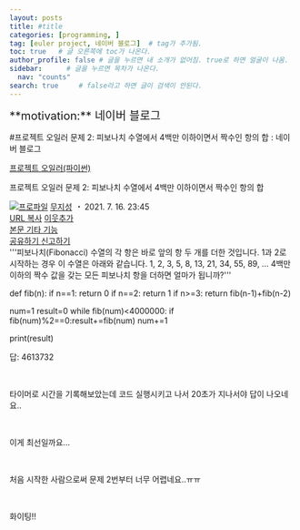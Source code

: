 ```yaml
---
layout: posts
title: #title
categories: [programming, ]
tag: [euler project, 네이버 블로그]  # tag가 추가됨.
toc: true   # 글 오른쪽에 toc가 나온다.
author_profile: false # 글을 누르면 내 소개가 없어짐. true로 하면 얼굴이 나옴.
sidebar:      # 글을 누르면 목차가 나온다.
  nav: "counts" 
search: true     # false라고 하면 글이 검색이 안된다.
---
```


<div class="notice--info" markdown="1" style='font-size: 20px'>
**motivation:** 네이버 블로그 
</div>



#프로젝트 오일러 문제 2: 피보나치 수열에서 4백만 이하이면서 짝수인 항의 합 : 네이버 블로그
<div class="wrap_rabbit pcol2 _param(1) _postViewArea222434268168" id="post-view222434268168">
<!-- Rabbit HTML --><div class="se-viewer se-theme-default" lang="ko-KR">
<!-- SE_DOC_HEADER_START -->
<div class="se-component se-documentTitle se-l-default" id="SE-b30bbf39-3cf2-4a84-bc79-94734415bc41">
<div class="se-component-content">
<div class="se-section se-section-documentTitle se-l-default se-section-align-left">
<!-- -->
<div class="blog2_series">
<a class="pcol2" href="/PostList.naver?blogId=wys000112&amp;categoryNo=10&amp;from=postList" onclick="nclk_v2(this,'pst.category','','');">프로젝트 오일러(파이썬)</a>
</div>
<div class="pcol1">
<!-- -->
<div class="se-module se-module-text se-title-text">
<p class="se-text-paragraph se-text-paragraph-align-" id="SE-24690310-0510-4d44-a29f-4447eed72477" style=""><span class="se-fs- se-ff-" id="SE-ba3e594b-22d3-4863-840d-d86369aff43f" style=""><!-- -->프로젝트 오일러 문제 2: <!-- --></span><span class="se-fs-fs32 se-ff-nanumgothic" id="SE-024e56c9-ee9a-423f-bf23-db2bccc4fa20" style=""><!-- -->피보나치 수열에서 4백만 이하이면서 짝수인 항의 합<!-- --></span></p> </div>
<!-- -->
</div>
<div class="blog2_container">
<span class="writer">
<span class="area_profile"><a class="link" href="https://blog.naver.com/wys000112" onclick="nclk_v2(this,'pst.profile','','');" target="_top"><img alt="프로파일" class="img" src="https://blogpfthumb-phinf.pstatic.net/MjAyMjA1MjVfMTA0/MDAxNjUzNDcxMTU4NTkw.MKx5XZzKhkVnSwLw5O1NM-J45hdDNIrADB_V9VVQBOAg.OkL09v5VWJCO9xIBu4VTEzVASngUXGDvkf4D_exCZsEg.PNG.wys000112/%EB%AC%B4%EC%A7%80%EC%84%B1.png/%25EB%25AC%25B4%25EC%25A7%2580%25EC%2584%25B1.png?type=s1"/></a></span>
<span class="nick"><a class="link pcol2" href="https://blog.naver.com/wys000112" onclick="nclk_v2(this,'pst.username','','');" target="_top">무지성</a></span>
</span>
<i class="dot"> ・ </i>
<span class="se_publishDate pcol2">2021. 7. 16. 23:45</span>
</div>
<div class="blog2_post_function">
<a class="url pcol2 _setClipboard _returnFalse _se3copybtn _transPosition" href="#" id="copyBtn_222434268168" style="cursor:pointer;" title="https://blog.naver.com/wys000112/222434268168">URL 복사</a>
<a class="btn_buddy btn_addbuddy pcol2 _buddy_popup_btn _returnFalse" href="#" onclick="nclk_v2(this,'pst.addnei','','');"><i class="ico"></i> 이웃추가<i class="aline"></i></a>
<div class="overflow_menu">
<a area-expanded="false" area-haspopup="true" class="btn_overflow_menu _open_overflowmenu pcol2 _param(222434268168) _returnFalse" href="#" role="button"><span class="blind">본문 기타 기능</span></a>
<div area-hidden="true" class="lyr_overflow_menu" id="overflowmenu-222434268168">
<a class="naver-splugin btn_splugin share _title_share" data-canonical-url="https://blog.naver.com/wys000112/222434268168" data-likecontentsid="wys000112_222434268168" data-likeserviceid="BLOG" data-logdomain="https://proxy.blog.naver.com/spi/v1/api/shareLog" data-me-display="off" data-oninitialize="splugin_oninitialize(1);" data-option="{baseElement:'_title_spiButton', layerPosition:'outside-bottom', align:'right', marginLeft:0, marginTop:4}" data-style="unity" data-url="https://blog.naver.com/wys000112/222434268168" href="#" id="_title_spiButton" onclick="return false;">
                   공유하기
                <span class="ico_share _title_share_icon"></span>
</a>
<a class="_report _param(https://srp2.naver.com/report?svc=BLG&amp;exit=close&amp;ctype=AA01&amp;cwriterenc=oDpK44zNjb2kvJ%2FnnsnpvRN6a3Zl%2BksvcNeEKG8sQNc%3D&amp;ctitle=%ED%94%84%EB%A1%9C%EC%A0%9D%ED%8A%B8%20%EC%98%A4%EC%9D%BC%EB%9F%AC%20%EB%AC%B8%EC%A0%9C%202%3A%20%ED%94%BC%EB%B3%B4%EB%82%98%EC%B9%98%20%EC%88%98%EC%97%B4%EC%97%90%EC%84%9C%204%EB%B0%B1%EB%A7%8C%20%EC%9D%B4%ED%95%98%EC%9D%B4%EB%A9%B4%EC%84%9C%20%EC%A7%9D%EC%88%98%EC%9D%B8%20%ED%95%AD%EC%9D%98%20%ED%95%A9&amp;cwriter=wys0*****&amp;dark=disable&amp;memtype=Y&amp;env=pc&amp;cnickname=wys0*****&amp;vsvc=BLG&amp;cid=wys000112%40%4051896191%40%40mylog%40%40222434268168) _returnFalse" href="#">신고하기<span class="ico_report"></span></a>
</div>
</div>
<input alt="url" class="copyTargetUrl" style="display:none;" title="URL 복사" type="text" value="https://blog.naver.com/wys000112/222434268168"/>
</div>
<!-- -->
</div>
</div>
</div>
<!-- B2C 상품 -->
<!-- _BLOG_CONTENTS_HEADER_TAIL -->
<!-- SE_DOC_HEADER_END -->
<div class="se-main-container">
<div class="se-component se-code se-l-code_stripe" id="SE-dca27e4f-3746-4c66-a47c-411abe31235a">
<div class="se-component-content">
<div class="se-section se-section-code se-l-code_stripe">
<div class="se-module se-module-code se-fs-fs13">
<div class="se-code-source">
<div class="__se_code_view language-javascript">'''피보나치(Fibonacci) 수열의 각 항은 바로 앞의 항 두 개를 더한 것입니다.
1과 2로 시작하는 경우 이 수열은 아래와 같습니다.
1, 2, 3, 5, 8, 13, 21, 34, 55, 89, ...
4백만 이하의 짝수 값을 갖는 모든 피보나치 항을 더하면 얼마가 됩니까?'''

def fib(n):
    if n==1: return 0
    if n==2: return 1
    if n&gt;=3: return fib(n-1)+fib(n-2)

num=1
result=0
while fib(num)&lt;4000000:
    if fib(num)%2==0:result+=fib(num)
    num+=1

print(result)</div>
</div>
</div>
</div>
</div>
<script class="__se_module_data" data-module='{"type":"v2_code", "id" : "SE-dca27e4f-3746-4c66-a47c-411abe31235a"}' type="text/data"></script>
</div> <div class="se-component se-text se-l-default" id="SE-66a94fd5-0761-4456-9bf0-e341f29fd970">
<div class="se-component-content">
<div class="se-section se-section-text se-l-default">
<div class="se-module se-module-text">
<!-- SE-TEXT { --><p class="se-text-paragraph se-text-paragraph-align-" id="SE-9788c187-cba6-4a7c-ac40-e064dee964b5" style=""><span class="se-fs- se-ff-" id="SE-c5d4ebc4-4e9f-4671-8a3d-8e0f8bd21fed" style="">답: 4613732</span></p><!-- } SE-TEXT --><!-- SE-TEXT { --><p class="se-text-paragraph se-text-paragraph-align-" id="SE-4fbe4f0b-9bbd-465e-a1bd-0b3ed0cedd32" style=""><span class="se-fs- se-ff-" id="SE-69028770-4fa0-4271-b3c1-9b2eb8eaac68" style="">​</span></p><!-- } SE-TEXT --><!-- SE-TEXT { --><p class="se-text-paragraph se-text-paragraph-align-" id="SE-f84a662f-7be4-4981-b2a9-21a04e0a11ce" style=""><span class="se-fs- se-ff-" id="SE-4db5795b-f4da-49be-b2ab-2fd7f369ba08" style="">타이머로 시간을 기록해보았는데 코드 실행시키고 나서 20초가 지나서야 답이 나오네요..</span></p><!-- } SE-TEXT --><!-- SE-TEXT { --><p class="se-text-paragraph se-text-paragraph-align-" id="SE-aba42c2b-5d8c-4cd4-aae9-1cc18ade3ccd" style=""><span class="se-fs- se-ff-" id="SE-da83884a-5749-4eed-9ce8-e4e952a53f46" style="">​</span></p><!-- } SE-TEXT --><!-- SE-TEXT { --><p class="se-text-paragraph se-text-paragraph-align-" id="SE-12d4c57b-7b17-451c-9312-483060b5c66b" style=""><span class="se-fs- se-ff-" id="SE-b64fd41b-c989-4568-8400-c7c35ee74953" style="">이게 최선일까요...</span></p><!-- } SE-TEXT --><!-- SE-TEXT { --><p class="se-text-paragraph se-text-paragraph-align-" id="SE-5a09e25e-7c26-4997-8ff6-de66cb605e25" style=""><span class="se-fs- se-ff-" id="SE-a0ef90ca-74ea-4e64-9b9a-960a11f709c6" style="">​</span></p><!-- } SE-TEXT --><!-- SE-TEXT { --><p class="se-text-paragraph se-text-paragraph-align-" id="SE-4823a36f-f8c7-44bf-aea6-979cdc8a03fa" style=""><span class="se-fs- se-ff-" id="SE-2a647d09-fb35-47d4-b61f-a49965edeb16" style="">처음 시작한 사람으로써 문제 2번부터 너무 어렵네요..ㅠㅠ</span></p><!-- } SE-TEXT --><!-- SE-TEXT { --><p class="se-text-paragraph se-text-paragraph-align-" id="SE-36b17087-12a2-4e04-a0bd-9032daa27a03" style=""><span class="se-fs- se-ff-" id="SE-c0557d71-89d8-4262-8008-ae4a8857392a" style="">​</span></p><!-- } SE-TEXT --><!-- SE-TEXT { --><p class="se-text-paragraph se-text-paragraph-align-" id="SE-1edb77b5-36f0-444e-b8c3-8176c8d238f7" style=""><span class="se-fs- se-ff-" id="SE-0086b6e9-c0a2-4bd9-b8c8-cb9ee5bf442e" style="">화이팅!!</span></p><!-- } SE-TEXT -->
</div>
</div>
</div>
</div> </div>
</div>
</div>